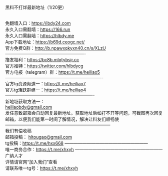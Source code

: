 黑料不打烊最新地址（1/20更）

<br>免翻墙入口：https://ibdy24.com
<br>永久入口需翻墙：https://166.run
<br>永久入口需翻墙：https://hlbdy.me
<br>App下载地址：https://b69d.ceogc.net/
<br>官方免费Q群：http://b.npawxqkyxn40.cn/s/XLzU
——————————————————-
<br>撸友福利：https://bc8b.mlqtybsjr.cc
<br>官方推特：https://twitter.com/hlbdycg
<br>官方电报（telegram）群：https://t.me/heiliao5
——————————————————————-
<br>官方tg资源频道一：https://t.me/heiliao7
<br>官方tg活跃群组一：https://t.me/heiliao4
————————————————————-
<br>新地址获取方法一：
<br>heiliaobdy@gmail.com
<br>发任意致邮箱会自动回复最新地址。获取地址后如打不开等问题，可截图再次回复邮箱，以便我们能第一时间了解情况，解决让料友们顺畅使
————————————————————————
<br>我们有偿收稿
<br>邮箱投稿： hltougao@gmail.com
<br>tg投稿：https://t.me/hxx668
———————————————————
<br>唯一商务合作：https://t.me/xhxyh
————————————————————
<br>广纳人才
<br>详情请官网“加入我们”查看
<br>请联系唯一tg号：https://t.me/xhxyh


